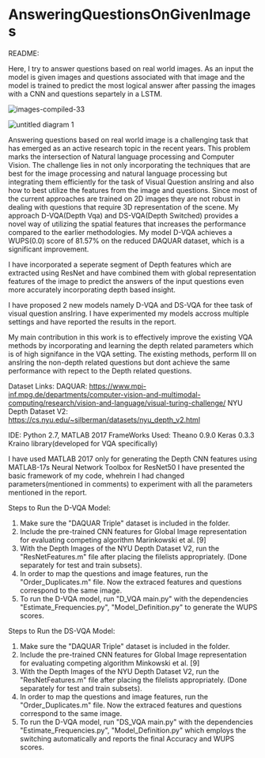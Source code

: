# AnsweringQuestionsOnGivenImages

README:

Here, I try to answer questions based on real world images. 
As an input the model is given images and questions associated 
with that image and the model is trained to predict the most 
logical answer after passing the images with a CNN and questions separtely in a LSTM.

![images-compiled-33](https://user-images.githubusercontent.com/35123745/34661118-5ed0b6f4-f415-11e7-8820-a4dea2caf754.jpg)


![untitled diagram 1](https://user-images.githubusercontent.com/35123745/34661138-a7ce17c0-f415-11e7-9e4a-646222b9aca4.jpg)



Answering questions based on real world image is
a challenging task that has emerged as an active research topic in
the recent years. This problem marks the intersection of Natural
language processing and Computer Vision. The challenge lies in
not only incorporating the techniques that are best for the image
processing and natural language processing but integrating them
efficiently for the task of Visual Question ansIring and also
how to best utilize the features from the image and questions.
Since most of the current approaches are trained on 2D images
they are not robust in dealing with questions that require 3D
representation of the scene. My approach D-VQA(Depth Vqa) and DS-VQA(Depth Switched)
provides a novel way of utilizing the spatial features that increases
the performance compared to the earlier methodologies. My
model D-VQA achieves a WUPS(0.0) score of 81.57% on the
reduced DAQUAR dataset, which is a significant improvement.

I have incorporated a seperate segment of Depth features which are extracted using ResNet and have combined them with global representation features of the image to predict
 the answers of the input questions even more accurately incorporating depth based insight.


I have proposed 2 new models namely D-VQA and DS-VQA for thee task of visual question ansIring.
I have experimented my models accross multiple settings and have reported the results in the report.

My main contribution in this work is to effectively improve the existing VQA methods by incorporating and learning the 
depth related parameters which is of high signifance in the VQA setting. The existing methods, perform Ill on ansIring the non-depth related questions but dont achieve the same performance with repect to the Depth related questions. 

Dataset Links: 
DAQUAR: https://www.mpi-inf.mpg.de/departments/computer-vision-and-multimodal-computing/research/vision-and-language/visual-turing-challenge/
NYU Depth Dataset V2: https://cs.nyu.edu/~silberman/datasets/nyu_depth_v2.html

IDE: Python 2.7, MATLAB 2017 
FrameWorks Used: Theano 0.9.0
				 Keras 0.3.3
				 Kraino library(developed for VQA specifically)

I have used MATLAB 2017 only for generating the Depth CNN features using MATLAB-17s Neural Network Toolbox for ResNet50
I have presented the basic framework of my code, whehrein I had changed parameters(mentioned in comments) to experiment with all the parameters mentioned in the report.

Steps to Run the D-VQA Model:
1) Make sure the "DAQUAR Triple" dataset is included in the folder.
2) Include the pre-trained CNN features for Global Image representation for evaluating competing algorithm Marinkowski et al. [9]
3) With the Depth Images of the NYU Depth Dataset V2, run the "ResNetFeatures.m" file after placing the filelists appropriately. (Done separately for test and train subsets).
4) In order to map the questions and image features, run the "Order_Duplicates.m" file. Now the extraced features and questions correspond to the same image.
5) To run the D-VQA model, run "D_VQA main.py" with the dependencies "Estimate_Frequencies.py", "Model_Definition.py" to generate the WUPS scores.

Steps to Run the DS-VQA Model:
1) Make sure the "DAQUAR Triple" dataset is included in the folder.
2) Include the pre-trained CNN features for Global Image representation for evaluating competing algorithm Minkowski et al. [9]
3) With the Depth Images of the NYU Depth Dataset V2, run the "ResNetFeatures.m" file after placing the filelists appropriately. (Done separately for test and train subsets).
4) In order to map the questions and image features, run the "Order_Duplicates.m" file. Now the extraced features and questions correspond to the same image.
5) To run the D-VQA model, run "DS_VQA main.py" with the dependencies "Estimate_Frequencies.py", "Model_Definition.py" which employs the switching automatically and reports the final Accuracy and WUPS scores.


